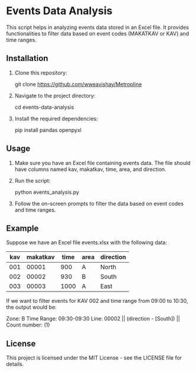 # Events Data Analysis

This script helps in analyzing events data stored in an Excel file. It provides functionalities to filter data based on event codes (MAKATKAV or KAV) and time ranges.

## Installation

1. Clone this repository:

    git clone https://github.com/wweavishay/Metropline

2. Navigate to the project directory:

    cd events-data-analysis

3. Install the required dependencies:

    pip install pandas openpyxl

## Usage

1. Make sure you have an Excel file containing events data. The file should have columns named kav, makatkav, time, area, and direction.

2. Run the script:

    python events_analysis.py

3. Follow the on-screen prompts to filter the data based on event codes and time ranges.

## Example

Suppose we have an Excel file events.xlsx with the following data:

kav   | makatkav | time | area | direction 
-------|----------|------|------|-----------
001   | 00001    | 900  | A    | North     
002   | 00002    | 930  | B    | South     
003   | 00003    | 1000 | A    | East      

If we want to filter events for KAV 002 and time range from 09:00 to 10:30, the output would be:

Zone: B
Time Range: 09:30-09:30
Line: 00002  ||  (direction - [South]) || Count number: (1)

## License

This project is licensed under the MIT License - see the LICENSE file for details.
